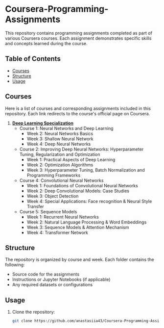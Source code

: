 # Coursera-Programming-Assignments

This repository contains programming assignments completed as part of various Coursera courses. Each assignment demonstrates specific skills and concepts learned during the course.

## Table of Contents
- [Courses](#courses)
- [Structure](#structure)
- [Usage](#usage)

## Courses
Here is a list of courses and corresponding assignments included in this repository. Each link redirects to the course's official page on Coursera.

1. [**Deep Learning Specialization**](https://www.coursera.org/specializations/deep-learning?)  
   - Course 1: Neural Networks and Deep Learning  
     - Week 2: Neural Networks Basics  
     - Week 3: Shallow Neural Network
     - Week 4: Deep Neural Networks
   - Course 2: Improving Deep Neural Networks: Hyperparameter Tuning, Regularization and Optimization
     - Week 1: Practical Aspects of Deep Learning
     - Week 2: Optimization Algorithms
     - Week 3: Hyperparameter Tuning, Batch Normalization and Programming Frameworks
   - Course 4: Convolutional Neural Networks
     - Week 1: Foundations of Convolutional Neural Networks
     - Week 2: Deep Convolutional Models: Case Studies
     - Week 3: Object Detection
     - Week 4: Special Applications: Face recognition & Neural Style Transfer
   - Course 5: Sequence Models
     - Week 1: Recurrent Neural Networks
     - Week 2: Natural Language Processing & Word Embeddings
     - Week 3: Sequence Models & Attention Mechanism
     - Week 4: Transformer Network


## Structure
The repository is organized by course and week. Each folder contains the following:
- Source code for the assignments
- Instructions or Jupyter Notebooks (if applicable)
- Any required datasets or configurations


## Usage
1. Clone the repository:
   ```bash
   git clone https://github.com/anastasiia43/Coursera-Programming-Assignments.git
